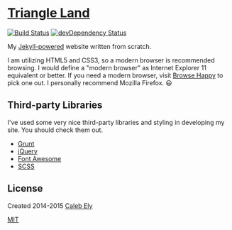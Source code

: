 # [Triangle Land](http://le717.github.io) #

[![Build Status](https://travis-ci.org/le717/le717.github.io.svg?branch=master)](https://travis-ci.org/le717/le717.github.io) [![devDependency Status](https://david-dm.org/le717/le717.github.io/dev-status.svg)](https://david-dm.org/le717/le717.github.io#info=devDependencies)

My [Jekyll-powered](http://jekyllrb.com/) website written from scratch.

I am utilizing HTML5 and CSS3, so a modern browser is recommended browsing. I would define a "modern browser" as Internet Explorer 11 equivalent or better. If you need a modern browser, visit [Browse Happy](http://browsehappy.com/) to pick one out. I personally recommend Mozilla Firefox. :smiley:

## Third-party Libraries ##
I've used some very nice third-party libraries and styling in developing my site. You should check them out.

* [Grunt](http://gruntjs.com/)
* [jQuery](http://jquery.com/)
* [Font Awesome](http://fortawesome.github.io/Font-Awesome/)
* [SCSS](http://sass-lang.com)

## License ##
Created 2014-2015 [Caleb Ely](http://Triangle717.WordPress.com/)

[MIT](LICENSE)
